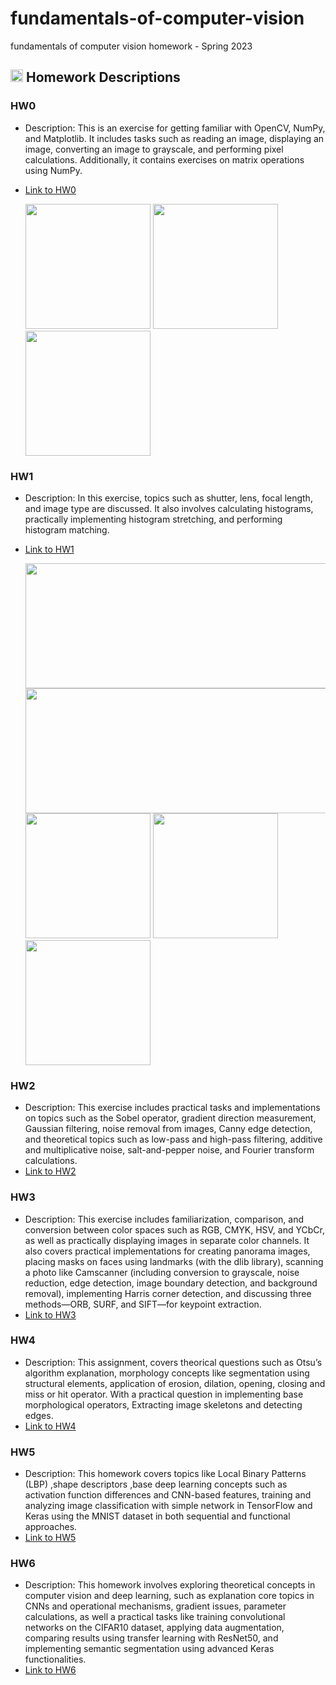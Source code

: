 # fundamentals-of-computer-vision
fundamentals of computer vision homework - Spring 2023

## <img width="20" height="20" src="https://img.icons8.com/ios/50/41b883/homework.png" alt="homework"/> Homework Descriptions
### HW0
- Description: This is an exercise for getting familiar with OpenCV, NumPy, and Matplotlib. It includes tasks such as reading an image, displaying an image, converting an image to grayscale, and performing pixel calculations. Additionally, it contains exercises on matrix operations using NumPy.
- [Link to HW0](https://github.com/nikimajidifard/fundamentals-of-computer-vision/tree/main/HW0)
  
  <img src="https://github.com/user-attachments/assets/3496a81c-3af6-46be-bc61-8316b07b3580" width="200" height="200"/>
  <img src="https://github.com/user-attachments/assets/057abdad-62ea-4662-9e07-95584067833c" width="200" height="200"/>
  <img src="https://github.com/user-attachments/assets/fbc0f8f1-f97b-4d81-84fa-2921a1f2160e" width="200" height="200"/>

### HW1
- Description: In this exercise, topics such as shutter, lens, focal length, and image type are discussed. It also involves calculating histograms, practically implementing histogram stretching, and performing histogram matching.
- [Link to HW1](https://github.com/nikimajidifard/fundamentals-of-computer-vision/tree/main/HW1)
  
  <img src="https://github.com/user-attachments/assets/5ac3944e-798e-4a1f-924d-db77e6a8caa6" width="600" height="200"/>
  <img src="https://github.com/user-attachments/assets/8f5c2f64-7dc5-4524-b67f-1bf5a28b4a68" width="600" height="200"/>
  <img src="https://github.com/user-attachments/assets/95d7ea5e-f4f1-4c3c-8468-4051024dba25" width="200" height="200"/>

  <img src="https://github.com/user-attachments/assets/cdf1ce92-4074-4593-a2ae-7eb37925f655" width="200" height="200"/>
  <img src="https://github.com/user-attachments/assets/a7ce5bc8-2447-47c1-aa69-c08a9f1b8fed" width="200" height="200"/>
  
### HW2
- Description: This exercise includes practical tasks and implementations on topics such as the Sobel operator, gradient direction measurement, Gaussian filtering, noise removal from images, Canny edge detection, and theoretical topics such as low-pass and high-pass filtering, additive and multiplicative noise, salt-and-pepper noise, and Fourier transform calculations.
- [Link to HW2](https://github.com/nikimajidifard/fundamentals-of-computer-vision/tree/main/HW2)

### HW3
- Description: This exercise includes familiarization, comparison, and conversion between color spaces such as RGB, CMYK, HSV, and YCbCr, as well as practically displaying images in separate color channels. It also covers practical implementations for creating panorama images, placing masks on faces using landmarks (with the dlib library), scanning a photo like Camscanner (including conversion to grayscale, noise reduction, edge detection, image boundary detection, and background removal), implementing Harris corner detection, and discussing three methods—ORB, SURF, and SIFT—for keypoint extraction.
- [Link to HW3](https://github.com/nikimajidifard/fundamentals-of-computer-vision/tree/main/HW3)

### HW4
- Description: This assignment, covers theorical questions such as Otsu’s algorithm explanation, morphology concepts like segmentation using structural elements, application of erosion, dilation, opening, closing and miss or hit operator. With a practical question in implementing base morphological operators, Extracting image skeletons and detecting edges.
- [Link to HW4](https://github.com/nikimajidifard/fundamentals-of-computer-vision/tree/main/HW4)

### HW5
- Description: This homework covers topics like Local Binary Patterns (LBP) ,shape descriptors ,base deep learning concepts such as activation function differences and CNN-based features,  training and analyzing image classification with simple network in TensorFlow and Keras using the MNIST dataset in both sequential and functional approaches. 
- [Link to HW5](https://github.com/nikimajidifard/fundamentals-of-computer-vision/tree/main/HW5)

### HW6
- Description: This homework involves exploring theoretical concepts in computer vision and deep learning, such as explanation core topics in CNNs and operational mechanisms, gradient issues, parameter calculations, as well a practical tasks like training convolutional networks on the CIFAR10 dataset, applying data augmentation, comparing results using transfer learning with ResNet50, and implementing semantic segmentation using advanced Keras functionalities.
- [Link to HW6](https://github.com/nikimajidifard/fundamentals-of-computer-vision/tree/main/HW6)





